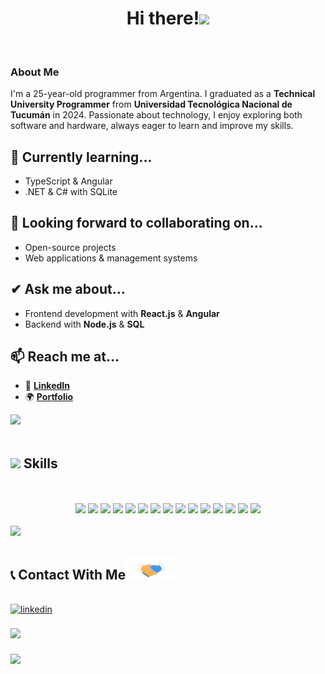 <h1 align="center"><b>Hi there!</b><img src="https://media.giphy.com/media/hvRJCLFzcasrR4ia7z/giphy.gif" width="35"></h1>

<br>

<h3>About Me</h2>

<p align="left">
  I'm a 25-year-old programmer from Argentina.  
  I graduated as a <strong>Technical University Programmer</strong> from <strong>Universidad Tecnológica Nacional de Tucumán</strong> in 2024.  
  Passionate about technology, I enjoy exploring both software and hardware, always eager to learn and improve my skills.  
</p>

## 🌱 Currently learning...  
- TypeScript & Angular 
- .NET & C# with SQLite  

## 👯 Looking forward to collaborating on...  
- Open-source projects  
- Web applications & management systems  

## ✔ Ask me about...  
- Frontend development with **React.js** & **Angular**  
- Backend with **Node.js** & **SQL**

## 📫 Reach me at...  
- 📩 **[LinkedIn](https://www.linkedin.com/in/joaquín-gil)**  
- 🌍 **[Portfolio](https://joaquin-gil-portafolio.netlify.app)**  


<img src="https://user-images.githubusercontent.com/73097560/115834477-dbab4500-a447-11eb-908a-139a6edaec5c.gif">

<br>
<br>

<h2>
<img src="https://media2.giphy.com/media/QssGEmpkyEOhBCb7e1/giphy.gif?cid=ecf05e47a0n3gi1bfqntqmob8g9aid1oyj2wr3ds3mg700bl&rid=giphy.gif" width ="20">
<b>Skills</b>
</h2>

<br>
<br>

<div align="center">
    
   <img src="https://img.shields.io/badge/react%20-%2320232a.svg?&style=for-the-badge&logo=react&logoColor=%2361DAFB"/>
   <img src="https://img.shields.io/badge/JavaScript%20-%23F7DF1E.svg?style=for-the-badge&logo=javascript&logoColor=black"/>
   <img src="https://img.shields.io/badge/mysql-4479A1.svg?style=for-the-badge&logo=mysql&logoColor=white"/>
   <img src="https://img.shields.io/badge/node.js%20-%2343853D.svg?&style=for-the-badge&logo=node.js&logoColor=white"/>
   <img src="https://img.shields.io/badge/HTML5%20-%23E34F26.svg?style=for-the-badge&logo=html5&logoColor=white"/>
   <img src="https://img.shields.io/badge/CSS%20-%231572B6.svg?style=for-the-badge&logo=css3&logoColor=white"/>
   <img src="https://camo.githubusercontent.com/c550b4c1d77a8ba208425441f29f2eaf680f1bb657faaab8eecb1f72f56b50a4/68747470733a2f2f696d672e736869656c64732e696f2f62616467652f435f53686172702d3233393132303f267374796c653d666f722d7468652d6261646765266c6f676f3d637368617270266c6f676f436f6c6f723d7768697465">
   <img src="https://img.shields.io/badge/bootstrap%20-%23563D7C.svg?&style=for-the-badge&logo=bootstrap&logoColor=white"/>
   <img src="https://img.shields.io/badge/typescript-%23007ACC.svg?style=for-the-badge&logo=typescript&logoColor=white"/>
   <img src="https://img.shields.io/badge/angular-%23DD0031.svg?style=for-the-badge&logo=angular&logoColor=white"/>
   <img src="https://img.shields.io/badge/MongoDB-%234ea94b.svg?style=for-the-badge&logo=mongodb&logoColor=white"/>
   <img src="https://img.shields.io/badge/docker-%230db7ed.svg?style=for-the-badge&logo=docker&logoColor=white"/>
   <img src="https://img.shields.io/badge/Postman-FF6C37?style=for-the-badge&logo=postman&logoColor=white"/>
   <img src="https://img.shields.io/badge/python-3670A0?style=for-the-badge&logo=python&logoColor=ffdd54"/>
   <img src="https://img.shields.io/badge/firebase-a08021?style=for-the-badge&logo=firebase&logoColor=ffcd34"/>

   
</div>

<br>

<img src="https://user-images.githubusercontent.com/73097560/115834477-dbab4500-a447-11eb-908a-139a6edaec5c.gif">

<br>

<h2><b>📞 Contact With Me</b><img src="https://github.com/0xAbdulKhalid/0xAbdulKhalid/raw/main/assets/mdImages/handshake.gif" width ="80"></h2>

<br>

<div align='left'>

<a href="https://www.linkedin.com/in/facundo-joaqu%C3%ADn-gil-21b3a3303" target="_blank">
<img src="https://img.shields.io/badge/linkedin-%2300acee.svg?color=405DE6&style=for-the-badge&logo=linkedin&logoColor=white" alt=linkedin style="margin-bottom: 5px;"/>
</a>

<br>
<br>

<a href="mailto:facundojoagl@gmail.com">
<img src="https://img.shields.io/badge/gmail-%23EA4335.svg?style=for-the-badge&logo=gmail&logoColor=white" t=mail style="margin-bottom: 5px;" />
</a>
</li>

<br>
<br>

<a href="https://api.whatsapp.com/send?phone=3816566750" target="_blank">
<img src="https://img.shields.io/badge/WhatsApp-25D366?style=for-the-badge&logo=whatsapp&logoColor=white" style="margin-bottom: 5px;" />
</a>	

</div>

